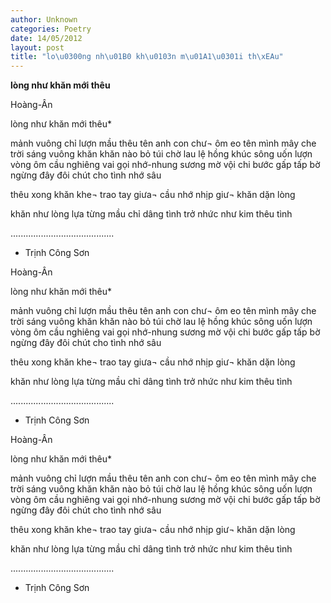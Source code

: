 ```yaml
---
author: Unknown
categories: Poetry
date: 14/05/2012
layout: post
title: "lo\u0300ng nh\u01B0 kh\u0103n m\u01A1\u0301i th\xEAu"
---
```


**lòng như khăn mới thêu**

Hoàng-Ân




lòng như khăn mới thêu*


mảnh vuông
chỉ lượn mầu thêu
tên anh con chư¬
ôm eo tên mình
mây che trời sáng
vuông khăn
khăn nào bỏ túi
chờ lau lệ hồng
khúc sông
uốn lượn
vòng ôm
cầu nghiêng vai
gọi nhớ-nhung
sương mờ
vội chi bước gấp
tấp bờ
ngừng đây đôi chút
cho tình
nhớ sâu

thêu xong khăn
khe¬
trao tay
giưa¬ cầu nhớ nhịp
giư¬ khăn
dặn lòng

khăn như lòng
lựa từng mầu chỉ
dâng tình trở nhức
như kim thêu tình


.........................................
* Trịnh Công Sơn

Hoàng-Ân




lòng như khăn mới thêu*


mảnh vuông
chỉ lượn mầu thêu
tên anh con chư¬
ôm eo tên mình
mây che trời sáng
vuông khăn
khăn nào bỏ túi
chờ lau lệ hồng
khúc sông
uốn lượn
vòng ôm
cầu nghiêng vai
gọi nhớ-nhung
sương mờ
vội chi bước gấp
tấp bờ
ngừng đây đôi chút
cho tình
nhớ sâu

thêu xong khăn
khe¬
trao tay
giưa¬ cầu nhớ nhịp
giư¬ khăn
dặn lòng

khăn như lòng
lựa từng mầu chỉ
dâng tình trở nhức
như kim thêu tình


.........................................
* Trịnh Công Sơn

Hoàng-Ân




lòng như khăn mới thêu*


mảnh vuông
chỉ lượn mầu thêu
tên anh con chư¬
ôm eo tên mình
mây che trời sáng
vuông khăn
khăn nào bỏ túi
chờ lau lệ hồng
khúc sông
uốn lượn
vòng ôm
cầu nghiêng vai
gọi nhớ-nhung
sương mờ
vội chi bước gấp
tấp bờ
ngừng đây đôi chút
cho tình
nhớ sâu

thêu xong khăn
khe¬
trao tay
giưa¬ cầu nhớ nhịp
giư¬ khăn
dặn lòng

khăn như lòng
lựa từng mầu chỉ
dâng tình trở nhức
như kim thêu tình


.........................................
* Trịnh Công Sơn
